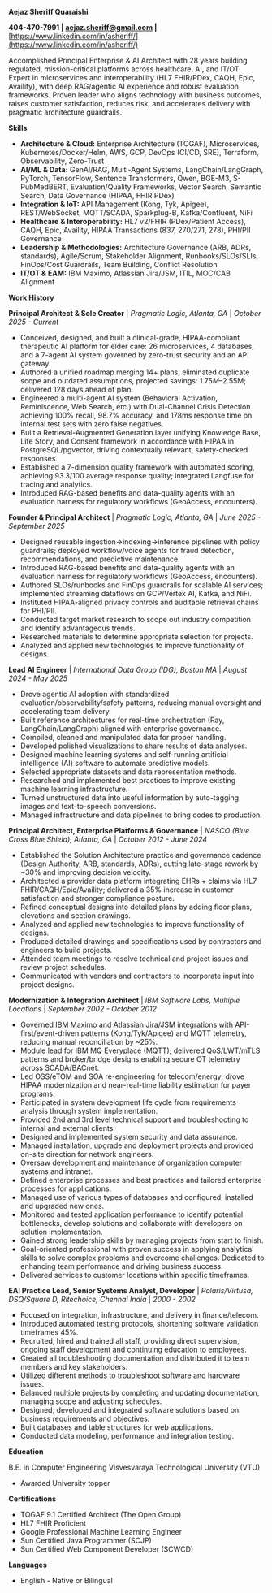 **Aejaz Sheriff Quaraishi**

**404-470-7991 | aejaz.sheriff@gmail.com |** [https://www.linkedin.com/in/asheriff/](https://www.linkedin.com/in/asheriff/)

Accomplished Principal Enterprise & AI Architect with 28 years building regulated, mission-critical platforms across healthcare, AI, and IT/OT. Expert in microservices and interoperability (HL7 FHIR/PDex, CAQH, Epic, Availity), with deep RAG/agentic AI experience and robust evaluation frameworks. Proven leader who aligns technology with business outcomes, raises customer satisfaction, reduces risk, and accelerates delivery with pragmatic architecture guardrails.

**Skills**

* **Architecture & Cloud:** Enterprise Architecture (TOGAF), Microservices, Kubernetes/Docker/Helm, AWS, GCP, DevOps (CI/CD, SRE), Terraform, Observability, Zero-Trust  
* **AI/ML & Data:** GenAI/RAG, Multi-Agent Systems, LangChain/LangGraph, PyTorch, TensorFlow, Sentence Transformers, Qwen, BGE-M3, S-PubMedBERT, Evaluation/Quality Frameworks, Vector Search, Semantic Search, Data Governance (HIPAA, FHIR PDex)  
* **Integration & IoT:** API Management (Kong, Tyk, Apigee), REST/WebSocket, MQTT/SCADA, Sparkplug-B, Kafka/Confluent, NiFi  
* **Healthcare & Interoperability:** HL7 v2/FHIR (PDex/Patient Access), CAQH, Epic, Availity, HIPAA Transactions (837, 270/271, 278), PHI/PII Governance  
* **Leadership & Methodologies:** Architecture Governance (ARB, ADRs, standards), Agile/Scrum, Stakeholder Alignment, Runbooks/SLOs/SLIs, FinOps/Cost Guardrails, Team Building, Conflict Resolution  
* **IT/OT & EAM:** IBM Maximo, Atlassian Jira/JSM, ITIL, MOC/CAB Alignment

**Work History**

**Principal Architect & Sole Creator** | *Pragmatic Logic, Atlanta, GA* | *October 2025 \- Current*

* Conceived, designed, and built a clinical-grade, HIPAA-compliant therapeutic AI platform for elder care: 26 microservices, 4 databases, and a 7-agent AI system governed by zero-trust security and an API gateway.  
* Authored a unified roadmap merging 14+ plans; eliminated duplicate scope and outdated assumptions, projected savings: $1.75M–$2.55M; delivered 128 days ahead of plan.  
* Engineered a multi-agent AI system (Behavioral Activation, Reminiscence, Web Search, etc.) with Dual-Channel Crisis Detection achieving 100% recall, 98.7% accuracy, and 178ms response time on internal test sets with zero false negatives.  
* Built a Retrieval-Augmented Generation layer unifying Knowledge Base, Life Story, and Consent framework in accordance with HIPAA in PostgreSQL/pgvector, driving contextually relevant, safety-checked responses.  
* Established a 7-dimension quality framework with automated scoring, achieving 93.3/100 average response quality; integrated Langfuse for tracing and analytics.  
* Introduced RAG-based benefits and data-quality agents with an evaluation harness for regulatory workflows (GeoAccess, encounters).

**Founder & Principal Architect** | *Pragmatic Logic, Atlanta, GA* | *June 2025 \- September 2025*

* Designed reusable ingestion→indexing→inference pipelines with policy guardrails; deployed workflow/voice agents for fraud detection, recommendations, and predictive maintenance.  
* Introduced RAG-based benefits and data-quality agents with an evaluation harness for regulatory workflows (GeoAccess, encounters).  
* Authored SLOs/runbooks and FinOps guardrails for scalable AI services; implemented streaming dataflows on GCP/Vertex AI, Kafka, and NiFi.  
* Instituted HIPAA-aligned privacy controls and auditable retrieval chains for PHI/PII.  
* Conducted target market research to scope out industry competition and identify advantageous trends.  
* Researched materials to determine appropriate selection for projects.  
* Analyzed and applied new technologies to improve functionality of designs.

**Lead AI Engineer** | *International Data Group (IDG), Boston MA* | *August 2024 \- May 2025*

* Drove agentic AI adoption with standardized evaluation/observability/safety patterns, reducing manual oversight and accelerating team delivery.  
* Built reference architectures for real-time orchestration (Ray, LangChain/LangGraph) aligned with enterprise governance.  
* Compiled, cleaned and manipulated data for proper handling.  
* Developed polished visualizations to share results of data analyses.  
* Designed machine learning systems and self-running artificial intelligence (AI) software to automate predictive models.  
* Selected appropriate datasets and data representation methods.  
* Researched and implemented best practices to improve existing machine learning infrastructure.  
* Turned unstructured data into useful information by auto-tagging images and text-to-speech conversions.  
* Managed infrastructure and data pipelines to bring codes to production.

**Principal Architect, Enterprise Platforms & Governance** | *NASCO (Blue Cross Blue Shield), Atlanta, GA* | *October 2012 \- June 2024*

* Established the Solution Architecture practice and governance cadence (Design Authority, ARB, standards, ADRs), cutting late-stage rework by \~30% and improving decision velocity.  
* Architected a provider data platform integrating EHRs \+ claims via HL7 FHIR/CAQH/Epic/Availity; delivered a 35% increase in customer satisfaction and stronger compliance posture.  
* Refined conceptual designs into detailed plans by adding floor plans, elevations and section drawings.  
* Analyzed and applied new technologies to improve functionality of designs.  
* Produced detailed drawings and specifications used by contractors and engineers to build projects.  
* Attended team meetings to resolve technical and project issues and review project schedules.  
* Communicated with vendors and contractors to incorporate input into project designs.

**Modernization & Integration Architect** | *IBM Software Labs, Multiple Locations* | *September 2002 \- October 2012*

* Governed IBM Maximo and Atlassian Jira/JSM integrations with API-first/event-driven patterns (Kong/Tyk/Apigee) and MQTT telemetry, reducing manual reconciliation by \~25%.  
* Module lead for IBM MQ Everyplace (MQTT); delivered QoS/LWT/mTLS patterns and broker/bridge designs enabling secure OT telemetry across SCADA/BACnet.  
* Led OSS/eTOM and SOA re-engineering for telecom/energy; drove HIPAA modernization and near-real-time liability estimation for payer programs.  
* Participated in system development life cycle from requirements analysis through system implementation.  
* Provided 2nd and 3rd level technical support and troubleshooting to internal and external clients.  
* Designed and implemented system security and data assurance.  
* Managed installation, upgrade and deployment projects and provided on-site direction for network engineers.  
* Oversaw development and maintenance of organization computer systems and intranet.  
* Defined enterprise processes and best practices and tailored enterprise processes for applications.  
* Managed use of various types of databases and configured, installed and upgraded new ones.  
* Monitored and tested application performance to identify potential bottlenecks, develop solutions and collaborate with developers on solution implementation.  
* Gained strong leadership skills by managing projects from start to finish.  
* Goal-oriented professional with proven success in applying analytical skills to solve complex problems and overcome challenges. Dedicated to enhancing team performance and driving business success.  
* Delivered services to customer locations within specific timeframes.

**EAI Practice Lead, Senior Systems Analyst, Developer** | *Polaris/Virtusa, DSQ/Square D, Ritechoice, Chennai India* | *2000 \- 2002*

* Focused on integration, infrastructure, and delivery in finance/telecom.  
* Introduced automated testing protocols, shortening software validation timeframes 45%.  
* Recruited, hired and trained all staff, providing direct supervision, ongoing staff development and continuing education to employees.  
* Created all troubleshooting documentation and distributed it to team members and key stakeholders.  
* Utilized different methods to troubleshoot software and hardware issues.  
* Balanced multiple projects by completing and updating documentation, managing scope and adjusting schedules.  
* Designed, developed and integrated software solutions based on business requirements and objectives.  
* Built databases and table structures for web applications.  
* Conducted data modeling, performance and integration testing.

**Education**

B.E. in Computer Engineering Visvesvaraya Technological University (VTU)

* Awarded University topper

**Certifications**

* TOGAF 9.1 Certified Architect (The Open Group)  
* HL7 FHIR Proficient  
* Google Professional Machine Learning Engineer  
* Sun Certified Java Programmer (SCJP)  
* Sun Certified Web Component Developer (SCWCD)

**Languages**

* English \- Native or Bilingual